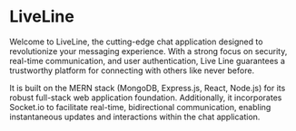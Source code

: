 # LiveLine
Welcome to LiveLine, the cutting-edge chat application designed to revolutionize your messaging experience. With a strong focus on security, real-time communication, and user authentication, Live Line guarantees a trustworthy platform for connecting with others like never before.

It is built on the MERN stack (MongoDB, Express.js, React, Node.js) for its robust full-stack web application foundation. Additionally, it incorporates Socket.io to facilitate real-time, bidirectional communication, enabling instantaneous updates and interactions within the chat application.


